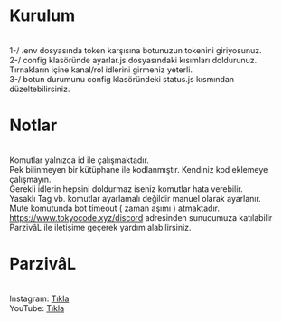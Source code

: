 # Kurulum #
<br>1-/ .env dosyasında token karşısına botunuzun tokenini giriyosunuz.
<br>2-/ config klasöründe ayarlar.js dosyasındaki kısımları doldurunuz. Tırnakların içine kanal/rol idlerini girmeniz yeterli.
<br>3-/ botun durumunu config klasöründeki status.js kısmından düzeltebilirsiniz.
# Notlar #
<br>Komutlar yalnızca id ile çalışmaktadır.
<br>Pek bilinmeyen bir kütüphane ile kodlanmıştır. Kendiniz kod eklemeye çalışmayın. 
<br>Gerekli idlerin hepsini doldurmaz iseniz komutlar hata verebilir.
<br>Yasaklı Tag vb. komutlar ayarlamalı değildir manuel olarak ayarlanır.
<br>Mute komutunda bot timeout ( zaman aşımı ) atmaktadır.
<br>https://www.tokyocode.xyz/discord adresinden sunucumuza katılabilir ParzivâL ile iletişime geçerek yardım alabilirsiniz.
# ParzivâL #
<br> Instagram: <a href="https://instagram.com/parziisgod">Tıkla</a>
<br> YouTube: <a href="https://youtube.com/c/ParzivaL400">Tıkla</a>

